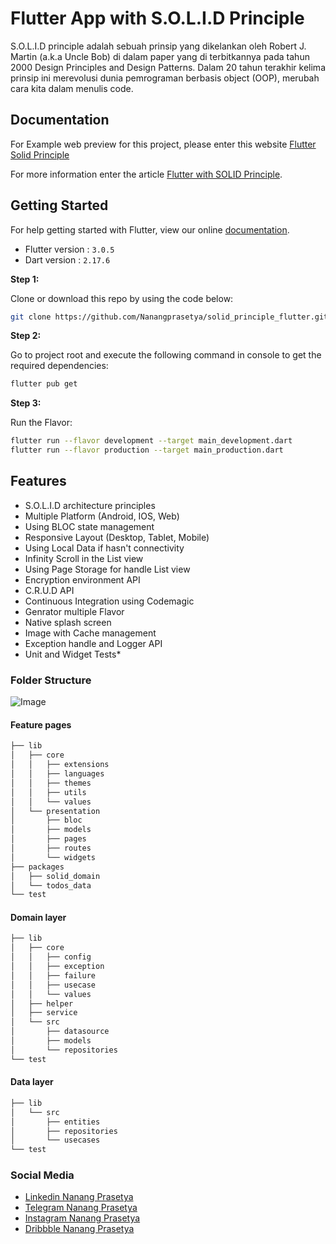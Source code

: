 # Flutter App with S.O.L.I.D Principle

S.O.L.I.D principle adalah sebuah prinsip yang dikelankan oleh Robert J. Martin (a.k.a Uncle Bob) di dalam paper yang di terbitkannya pada tahun 2000 Design Principles and Design Patterns. Dalam 20 tahun terakhir kelima prinsip ini merevolusi dunia pemrograman berbasis object (OOP), merubah cara kita dalam menulis code.

## Documentation

For Example web preview for this project, please enter this website [Flutter Solid Principle](https://flutter_solid_principle.codemagic.app/)

For more information enter the article [Flutter with SOLID Principle](https://www.notion.so/nanang-prasetya/Flutter-with-SOLID-Principle-b8c313db71b84dea9c8b689b07c14c9e).

## Getting Started

For help getting started with Flutter, view our online [documentation](https://flutter.io/).

* Flutter version : `3.0.5`
* Dart version : `2.17.6`

**Step 1:**

Clone or download this repo by using the code below:

```bash
git clone https://github.com/Nanangprasetya/solid_principle_flutter.git
```

**Step 2:**

Go to project root and execute the following command in console to get the required dependencies:

```bash
flutter pub get
```

**Step 3:**

Run the Flavor:

```bash
flutter run --flavor development --target main_development.dart
flutter run --flavor production --target main_production.dart
```

## Features

* S.O.L.I.D architecture principles
* Multiple Platform (Android, IOS, Web)
* Using BLOC state management
* Responsive Layout (Desktop, Tablet, Mobile)
* Using Local Data if hasn't connectivity
* Infinity Scroll in the List view
* Using Page Storage for handle List view
* Encryption environment API
* C.R.U.D API
* Continuous Integration using Codemagic
* Genrator multiple Flavor
* Native splash screen
* Image with Cache management
* Exception handle and Logger API
* Unit and Widget Tests*

### Folder Structure

![Image](assets/images/intro/SOLID.jpg)

#### Feature pages

```bash
├── lib
│   ├── core
│   │   ├── extensions
│   │   ├── languages
│   │   ├── themes
│   │   ├── utils
│   │   └── values
│   └── presentation
│       ├── bloc
│       ├── models
│       ├── pages
│       ├── routes
│       └── widgets
├── packages
│   ├── solid_domain
│   └── todos_data
└── test
```

#### Domain layer

```bash
├── lib
│   ├── core
│   │   ├── config
│   │   ├── exception
│   │   ├── failure
│   │   ├── usecase
│   │   └── values
│   ├── helper
│   ├── service
│   └── src
│       ├── datasource
│       ├── models
│       └── repositories
└── test
```

#### Data layer

```bash
├── lib
│   └── src
│       ├── entities
│       ├── repositories
│       └── usecases
└── test
```

### Social Media

* [Linkedin Nanang Prasetya](https://www.linkedin.com/in/nanang-prasetya-bekti-000612142/)
* [Telegram Nanang Prasetya](https://t.me/biscuit_uiux)
* [Instagram Nanang Prasetya](https://www.instagram.com/biscuit_uiux/)
* [Dribbble Nanang Prasetya](https://dribbble.com/biscuit_uiux)
